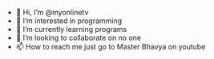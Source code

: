 - 👋 Hi, I’m @myonlinetv
- 👀 I’m interested in programming
- 🌱 I’m currently learning programs
- 💞️ I’m looking to collaborate on no one
- 📫 How to reach me just go to Master Bhavya on youtube

<!---
myonlinetv/myonlinetv is a ✨ special ✨ repository because its `README.md` (this file) appears on your GitHub profile.
You can click the Preview link to take a look at your changes.
--->
